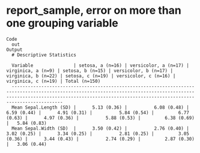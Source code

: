 # report_sample, error on more than one grouping variable

    Code
      out
    Output
      # Descriptive Statistics
      
      Variable               | setosa, a (n=16) | versicolor, a (n=17) | virginica, a (n=9) | setosa, b (n=15) | versicolor, b (n=17) | virginica, b (n=22) | setosa, c (n=19) | versicolor, c (n=16) | virginica, c (n=19) | Total (n=150)
      -------------------------------------------------------------------------------------------------------------------------------------------------------------------------------------------------------------------------------------
      Mean Sepal.Length (SD) |      5.13 (0.36) |          6.08 (0.48) |        6.59 (0.44) |      4.91 (0.31) |          5.84 (0.54) |         6.77 (0.63) |      4.97 (0.36) |          5.88 (0.53) |         6.38 (0.69) |   5.84 (0.83)
      Mean Sepal.Width (SD)  |      3.50 (0.42) |          2.76 (0.40) |        3.02 (0.25) |      3.34 (0.25) |          2.81 (0.25) |         3.05 (0.36) |      3.44 (0.43) |          2.74 (0.29) |         2.87 (0.30) |   3.06 (0.44)

